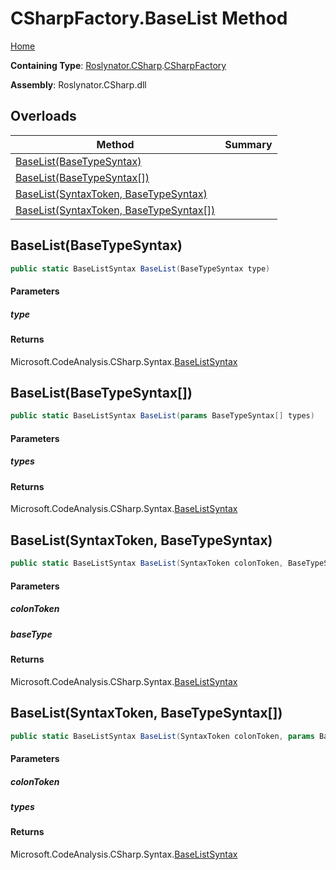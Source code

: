 # CSharpFactory\.BaseList Method

[Home](../../../../README.md)

**Containing Type**: [Roslynator.CSharp](../../README.md)\.[CSharpFactory](../README.md)

**Assembly**: Roslynator\.CSharp\.dll

## Overloads

| Method | Summary |
| ------ | ------- |
| [BaseList(BaseTypeSyntax)](#Roslynator_CSharp_CSharpFactory_BaseList_Microsoft_CodeAnalysis_CSharp_Syntax_BaseTypeSyntax_) | |
| [BaseList(BaseTypeSyntax\[\])](#Roslynator_CSharp_CSharpFactory_BaseList_Microsoft_CodeAnalysis_CSharp_Syntax_BaseTypeSyntax___) | |
| [BaseList(SyntaxToken, BaseTypeSyntax)](#Roslynator_CSharp_CSharpFactory_BaseList_Microsoft_CodeAnalysis_SyntaxToken_Microsoft_CodeAnalysis_CSharp_Syntax_BaseTypeSyntax_) | |
| [BaseList(SyntaxToken, BaseTypeSyntax\[\])](#Roslynator_CSharp_CSharpFactory_BaseList_Microsoft_CodeAnalysis_SyntaxToken_Microsoft_CodeAnalysis_CSharp_Syntax_BaseTypeSyntax___) | |

## BaseList\(BaseTypeSyntax\)<a name="Roslynator_CSharp_CSharpFactory_BaseList_Microsoft_CodeAnalysis_CSharp_Syntax_BaseTypeSyntax_"></a>

```csharp
public static BaseListSyntax BaseList(BaseTypeSyntax type)
```

#### Parameters

##### type





#### Returns

Microsoft\.CodeAnalysis\.CSharp\.Syntax\.[BaseListSyntax](https://docs.microsoft.com/en-us/dotnet/api/microsoft.codeanalysis.csharp.syntax.baselistsyntax)

## BaseList\(BaseTypeSyntax\[\]\)<a name="Roslynator_CSharp_CSharpFactory_BaseList_Microsoft_CodeAnalysis_CSharp_Syntax_BaseTypeSyntax___"></a>

```csharp
public static BaseListSyntax BaseList(params BaseTypeSyntax[] types)
```

#### Parameters

##### types





#### Returns

Microsoft\.CodeAnalysis\.CSharp\.Syntax\.[BaseListSyntax](https://docs.microsoft.com/en-us/dotnet/api/microsoft.codeanalysis.csharp.syntax.baselistsyntax)

## BaseList\(SyntaxToken, BaseTypeSyntax\)<a name="Roslynator_CSharp_CSharpFactory_BaseList_Microsoft_CodeAnalysis_SyntaxToken_Microsoft_CodeAnalysis_CSharp_Syntax_BaseTypeSyntax_"></a>

```csharp
public static BaseListSyntax BaseList(SyntaxToken colonToken, BaseTypeSyntax baseType)
```

#### Parameters

##### colonToken





##### baseType





#### Returns

Microsoft\.CodeAnalysis\.CSharp\.Syntax\.[BaseListSyntax](https://docs.microsoft.com/en-us/dotnet/api/microsoft.codeanalysis.csharp.syntax.baselistsyntax)

## BaseList\(SyntaxToken, BaseTypeSyntax\[\]\)<a name="Roslynator_CSharp_CSharpFactory_BaseList_Microsoft_CodeAnalysis_SyntaxToken_Microsoft_CodeAnalysis_CSharp_Syntax_BaseTypeSyntax___"></a>

```csharp
public static BaseListSyntax BaseList(SyntaxToken colonToken, params BaseTypeSyntax[] types)
```

#### Parameters

##### colonToken





##### types





#### Returns

Microsoft\.CodeAnalysis\.CSharp\.Syntax\.[BaseListSyntax](https://docs.microsoft.com/en-us/dotnet/api/microsoft.codeanalysis.csharp.syntax.baselistsyntax)

